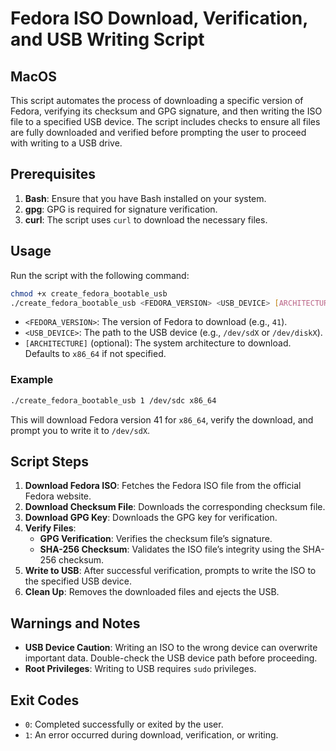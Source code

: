 
# Fedora ISO Download, Verification, and USB Writing Script

## MacOS
This script automates the process of downloading a specific version of Fedora, verifying its checksum and GPG signature, and then writing the ISO file to a specified USB device. The script includes checks to ensure all files are fully downloaded and verified before prompting the user to proceed with writing to a USB drive.

## Prerequisites

1. **Bash**: Ensure that you have Bash installed on your system.
2. **gpg**: GPG is required for signature verification.
3. **curl**: The script uses `curl` to download the necessary files.

## Usage

Run the script with the following command:
```bash
chmod +x create_fedora_bootable_usb
./create_fedora_bootable_usb <FEDORA_VERSION> <USB_DEVICE> [ARCHITECTURE]
```

- `<FEDORA_VERSION>`: The version of Fedora to download (e.g., `41`).
- `<USB_DEVICE>`: The path to the USB device (e.g., `/dev/sdX` or `/dev/diskX`).
- `[ARCHITECTURE]` (optional): The system architecture to download. Defaults to `x86_64` if not specified.

### Example

```bash
./create_fedora_bootable_usb 1 /dev/sdc x86_64
```

This will download Fedora version 41 for `x86_64`, verify the download, and prompt you to write it to `/dev/sdX`.

## Script Steps

1. **Download Fedora ISO**: Fetches the Fedora ISO file from the official Fedora website.
2. **Download Checksum File**: Downloads the corresponding checksum file.
3. **Download GPG Key**: Downloads the GPG key for verification.
4. **Verify Files**:
   - **GPG Verification**: Verifies the checksum file’s signature.
   - **SHA-256 Checksum**: Validates the ISO file’s integrity using the SHA-256 checksum.
5. **Write to USB**: After successful verification, prompts to write the ISO to the specified USB device.
6. **Clean Up**: Removes the downloaded files and ejects the USB.

## Warnings and Notes

- **USB Device Caution**: Writing an ISO to the wrong device can overwrite important data. Double-check the USB device path before proceeding.
- **Root Privileges**: Writing to USB requires `sudo` privileges.

## Exit Codes

- `0`: Completed successfully or exited by the user.
- `1`: An error occurred during download, verification, or writing.
